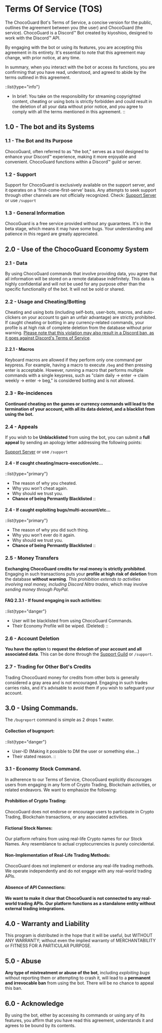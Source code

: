 # Terms Of Service (TOS)

The ChocoGuard Bot's Terms of Service, a concise version for the public, outlines the agreement between you (the user) and ChocoGuard (the service). ChocoGuard is a Discord™ Bot created by kiyoshioo, designed to work with the Discord™ API.

By engaging with the bot or using its features, you are accepting this agreement in its entirety. It's essential to note that this agreement may change, with prior notice, at any time.

In summary, when you interact with the bot or access its functions, you are confirming that you have read, understood, and agreed to abide by the terms outlined in this agreement.

::list{type="info"}
- In brief: You take on the responsibility for streaming copyrighted content, cheating or using bots is strictly forbidden and could result in the deletion of all your data without prior notice, and you agree to comply with all the terms mentioned in this agreement.
::



## 1.0 - The bot and its Systems

### 1.1 - The Bot and Its Purpose
ChocoGuard, often referred to as "the bot," serves as a tool designed to enhance your Discord™ experience, making it more enjoyable and convenient. ChocoGuard functions within a Discord™ guild or server.

### 1.2 - Support
Support for ChocoGuard is exclusively available on the support server, and it operates on a 'first-come-first-serve' basis. Any attempts to seek support through other channels are not officially recognized.
Check: [Support Server](https://discord.gg/HmjcHweWR4) or use `/support`

### 1.3 - General Information
ChocoGuard is a free service provided without any guarantees. It's in the beta stage, which means it may have some bugs. Your understanding and patience in this regard are greatly appreciated.



## 2.0 - Use of the ChocoGuard Economy System

### 2.1 - Data
By using ChocoGuard commands that involve providing data, you agree that all information will be stored on a remote database indefinitely. This data is highly confidential and will not be used for any purpose other than the specific functionality of the bot. It will not be sold or shared.

### 2.2 - Usage and Cheating/Botting
Cheating and using bots (including self-bots, user-bots, macros, and auto-clickers on your account to gain an unfair advantage) are strictly prohibited. If caught cheating or botting in any currency-related commands, your profile is at high risk of complete deletion from the database without prior warning. [Please note that this violation may also result in a Discord ban, as it goes against Discord's Terms of Service](https://discord.com/terms).

#### 2.2.1 - Macros
Keyboard macros are allowed if they perform only one command per keypress. For example, having a macro to execute `/beg` and then pressing enter is acceptable. However, running a macro that performs multiple commands with a single keypress, such as "claim daily -> enter -> claim weekly -> enter -> beg," is considered botting and is not allowed.

### 2.3 - Re-incidences
**Continued cheating on the games or currency commands will lead to the **termination of your account**, with all its **data deleted**, and a **blacklist** from using the bot.**

### 2.4 - Appeals
If you wish to be **Unblacklisted** from using the bot, you can submit a **full appeal** by sending an apology letter addressing the following points:

[Support Server](https://discord.gg/HmjcHweWR4) or use `/support`

#### 2.4 - If caught cheating/macro-execution/etc...
::list{type="primary"}
- The reason of why you cheated.
- Why you won't cheat again.
- Why should we trust you.
- **Chance of being Permantly Blacklisted**
::

#### 2.4 - If caught exploiting bugs/multi-account/etc...
::list{type="primary"}
- The reason of why you did such thing.
- Why you won't ever do it again.
- Why should we trust you.
- **Chance of being Permantly Blacklisted**
::

### 2.5 - Money Transfers
**Exchanging ChocoGuard credits for real money is strictly prohibited**. Engaging in such transactions puts your **profile at high risk of deletion** from the database **without warning**. *This prohibition extends to activities involving real money, including Discord Nitro trades*, which may involve *sending money through PayPal*.

#### FAQ 2.3.1 - If found engaging in such activities:
::list{type="danger"}
- User will be blacklisted from using ChocoGuard Commands.
- Their Economy Profile will be wiped. (Deleted)
::

### 2.6 - Account Deletion
**You have the option** to **request the deletion of your account and all associated data**. This can be done through the [Support Guild](https://discord.gg/HmjcHweWR4) or `/support`.

### 2.7 - Trading for Other Bot's Credits
Trading ChocoGuard money for credits from other bots is generally considered a gray area and is not encouraged. Engaging in such trades carries risks, and it's advisable to avoid them if you wish to safeguard your account.



## 3.0 - Using Commands.
The `/bugreport` command is simple as 2 drops 1 water.

#### Collection of bugreport:
::list{type="danger"}
- User-ID (Making it possible to DM the user or something else...)
- Their stated reason.
::

### 3.1 - Economy Stock Command.
In adherence to our Terms of Service, ChocoGuard explicitly discourages users from engaging in any form of Crypto Trading, Blockchain activities, or related endeavors. We want to emphasize the following:

#### Prohibition of Crypto Trading:
ChocoGuard does not endorse or encourage users to participate in Crypto Trading, Blockchain transactions, or any associated activities.

#### Fictional Stock Names:
Our platform refrains from using real-life Crypto names for our Stock Names. Any resemblance to actual cryptocurrencies is purely coincidental.

#### Non-Implementation of Real-Life Trading Methods:
ChocoGuard does not implement or endorse any real-life trading methods. We operate independently and do not engage with any real-world trading APIs.

#### Absence of API Connections:
**We want to make it clear that ChocoGuard is not connected to any real-world trading APIs. Our platform functions as a standalone entity without external trading integrations.**



## 4.0 - Warranty and Liability
This program is distributed in the hope that it will be useful, but WITHOUT ANY WARRANTY; without even the implied warranty of MERCHANTABILITY or FITNESS FOR A PARTICULAR PURPOSE.



## 5.0 - Abuse
**Any type of mistreatment or abuse of the bot**, including *exploiting bugs* without reporting them or attempting to crash it, will lead to a **permanent and irrevocable ban** from using the bot. There will be no chance to appeal this ban.



## 6.0 - Acknowledge
By using the bot, either by accessing its commands or using any of its features, you affirm that you have read this agreement, understands it and agrees to be bound by its contents.